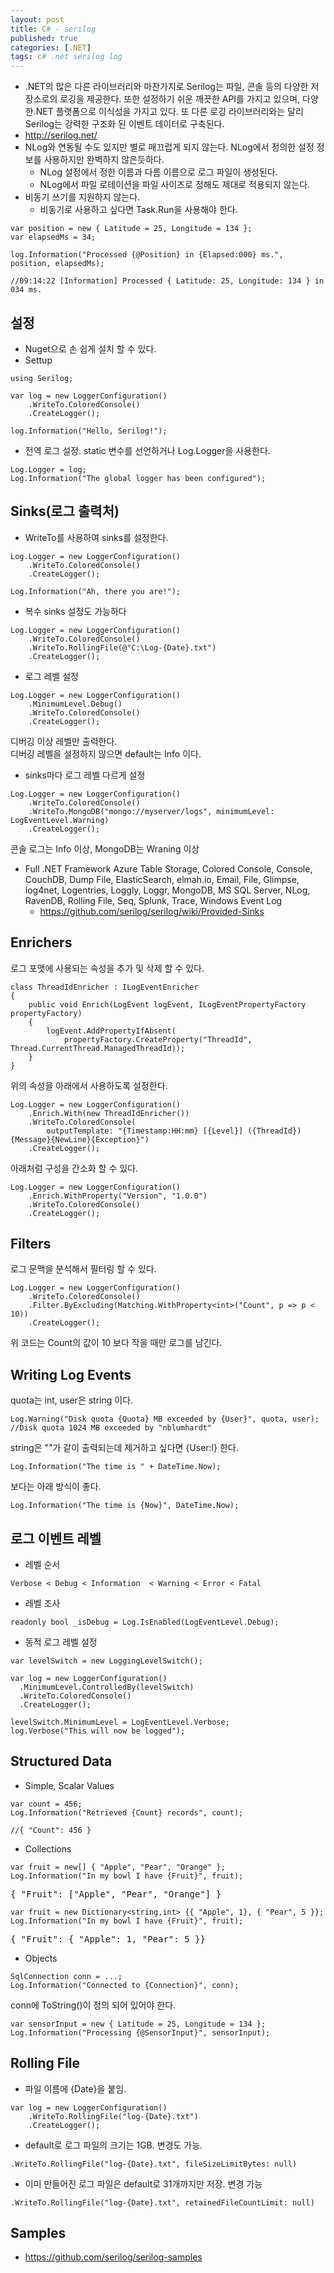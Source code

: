 ```yaml
---
layout: post
title: C# - serilog
published: true
categories: [.NET]
tags: c# .net serilog log
---
```

- .NET의 많은 다른 라이브러리와 마찬가지로 Serilog는 파일, 콘솔 등의 다양한 저장소로의 로깅을 제공한다. 또한 설정하기 쉬운 깨끗한 API를 가지고 있으며, 다양한.NET 플랫폼으로 이식성을 가지고 있다. 또 다른 로깅 라이브러리와는 달리 Serilog는 강력한 구조화 된 이벤트 데이터로 구축된다.
- http://serilog.net/
- NLog와 연동될 수도 있지만 별로 매끄럽게 되지 않는다. NLog에서 정의한 설정 정보를 사용하지만 완벽하지 않은듯하다.
    - NLog 설정에서 정한 이름과 다름 이름으로 로그 파일이 생성된다.
    - NLog에서 파일 로테이션을 파일 사이즈로 정해도 제대로 적용되지 않는다.
- 비동기 쓰기를 지원하지 않는다.
    - 비동기로 사용하고 싶다면 Task.Run을 사용해야 한다.
  
```
var position = new { Latitude = 25, Longitude = 134 };
var elapsedMs = 34;

log.Information("Processed {@Position} in {Elapsed:000} ms.", position, elapsedMs);

//09:14:22 [Information] Processed { Latitude: 25, Longitude: 134 } in 034 ms.
```
  
  
  
## 설정
- Nuget으로 손 쉽게 설치 할 수 있다.
- Settup
  
```
using Serilog;

var log = new LoggerConfiguration()
    .WriteTo.ColoredConsole()
    .CreateLogger();

log.Information("Hello, Serilog!");
```
  
- 전역 로그 설정. static 변수를 선언하거나 Log.Logger을 사용한다.
  
```
Log.Logger = log;
Log.Information("The global logger has been configured");
```
  
  
  
## Sinks(로그 출력처)
- WriteTo를 사용하여 sinks를 설정한다.
  
```
Log.Logger = new LoggerConfiguration()
    .WriteTo.ColoredConsole()
    .CreateLogger();

Log.Information("Ah, there you are!");
```
  
- 복수 sinks 설정도 가능하다
  
```
Log.Logger = new LoggerConfiguration()
    .WriteTo.ColoredConsole()
    .WriteTo.RollingFile(@"C:\Log-{Date}.txt")
    .CreateLogger();
```
  
- 로그 레벨 설정
  
```
Log.Logger = new LoggerConfiguration()
    .MinimumLevel.Debug()
    .WriteTo.ColoredConsole()
    .CreateLogger();
```
  
디버깅 이상 레벨만 출력한다.  
디버깅 레벨을 설정하지 않으면 default는 Info 이다.  
  
- sinks마다 로그 레벨 다르게 설정
  
```
Log.Logger = new LoggerConfiguration()
    .WriteTo.ColoredConsole()
    .WriteTo.MongoDB("mongo://myserver/logs", minimumLevel: LogEventLevel.Warning)
    .CreateLogger();
```
콘솔 로그는 Info 이상, MongoDB는 Wraning 이상  
  
- Full .NET Framework
Azure Table Storage, Colored Console, Console, CouchDB, Dump File, ElasticSearch, elmah.io, Email, File, Glimpse, log4net, Logentries, Loggly, Loggr, MongoDB, MS SQL Server, NLog, RavenDB, Rolling File, Seq, Splunk, Trace, Windows Event Log  
    - https://github.com/serilog/serilog/wiki/Provided-Sinks
  
  
  
## Enrichers
로그 포맷에 사용되는 속성을 추가 및 삭제 할 수 있다.  
```
class ThreadIdEnricher : ILogEventEnricher
{
    public void Enrich(LogEvent logEvent, ILogEventPropertyFactory propertyFactory)
    {
        logEvent.AddPropertyIfAbsent(
            propertyFactory.CreateProperty("ThreadId", Thread.CurrentThread.ManagedThreadId));
    }
}
```
  
위의 속성을 아래에서 사용하도록 설정한다.  
```
Log.Logger = new LoggerConfiguration()
    .Enrich.With(new ThreadIdEnricher())
    .WriteTo.ColoredConsole(
        outputTemplate: "{Timestamp:HH:mm} [{Level}] ({ThreadId}) {Message}{NewLine}{Exception}")
    .CreateLogger();
```
  
아래처럼 구성을 간소화 할 수 있다.  
```
Log.Logger = new LoggerConfiguration()
    .Enrich.WithProperty("Version", "1.0.0")
    .WriteTo.ColoredConsole()
    .CreateLogger();
```
  
  
  
## Filters
로그 문맥을 분석해서 필터링 할 수 있다.  
```
Log.Logger = new LoggerConfiguration()
    .WriteTo.ColoredConsole()
    .Filter.ByExcluding(Matching.WithProperty<int>("Count", p => p < 10))
    .CreateLogger();
```
  
위 코드는 Count의 값이 10 보다 작을 때만 로그를 남긴다.
  
  
  
## Writing Log Events
quota는 int, user은 string 이다.  
```
Log.Warning("Disk quota {Quota} MB exceeded by {User}", quota, user);
//Disk quota 1024 MB exceeded by "nblumhardt"
```
  
string은 ""가 같이 출력되는데 제거하고 싶다면 {User:l} 한다.  
```
Log.Information("The time is " + DateTime.Now);
```
  
보다는 아래 방식이 좋다.  
```
Log.Information("The time is {Now}", DateTime.Now);
```
  
  
  
## 로그 이벤트 레벨
- 레벨 순서
  
```
Verbose < Debug < Information  < Warning < Error < Fatal 
```
  
- 레벨 조사
  
```
readonly bool _isDebug = Log.IsEnabled(LogEventLevel.Debug);
```
  
- 동적 로그 레벨 설정
  
```
var levelSwitch = new LoggingLevelSwitch();

var log = new LoggerConfiguration()
  .MinimumLevel.ControlledBy(levelSwitch)
  .WriteTo.ColoredConsole()
  .CreateLogger();

levelSwitch.MinimumLevel = LogEventLevel.Verbose;
log.Verbose("This will now be logged");
```
  
  
  
## Structured Data
- Simple, Scalar Values
  
```
var count = 456;
Log.Information("Retrieved {Count} records", count);

//{ "Count": 456 }
```
  
- Collections
  
```
var fruit = new[] { "Apple", "Pear", "Orange" };
Log.Information("In my bowl I have {Fruit}", fruit);
```
  
<pre>
{ "Fruit": ["Apple", "Pear", "Orange"] }
</pre>
  
```
var fruit = new Dictionary<string,int> {{ "Apple", 1}, { "Pear", 5 }};
Log.Information("In my bowl I have {Fruit}", fruit);
```
  
<pre>
{ "Fruit": { "Apple": 1, "Pear": 5 }}
</pre>
  
- Objects
  
```
SqlConnection conn = ...;
Log.Information("Connected to {Connection}", conn);
```
  
conn에 ToString()이 정의 되어 있어야 한다.  
```
var sensorInput = new { Latitude = 25, Longitude = 134 };
Log.Information("Processing {@SensorInput}", sensorInput);
```
  
  
  
## Rolling File
- 파일 이름에 {Date}을 붙임.
  
```
var log = new LoggerConfiguration()
    .WriteTo.RollingFile("log-{Date}.txt")
    .CreateLogger();
```
  
- default로 로그 파일의 크기는 1GB. 변경도 가능.
  
```
.WriteTo.RollingFile("log-{Date}.txt", fileSizeLimitBytes: null)
```
  
- 이미 만들어진 로그 파일은 default로 31개까지만 저장. 변경 가능
  
```
.WriteTo.RollingFile("log-{Date}.txt", retainedFileCountLimit: null)
```
  
  
  
## Samples
- https://github.com/serilog/serilog-samples
  



